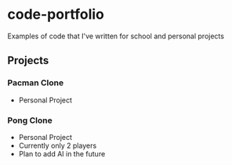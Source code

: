 # code-portfolio
Examples of code that I've written for school and personal projects

## Projects

### Pacman Clone
- Personal Project

### Pong Clone
- Personal Project
- Currently only 2 players
- Plan to add AI in the future
